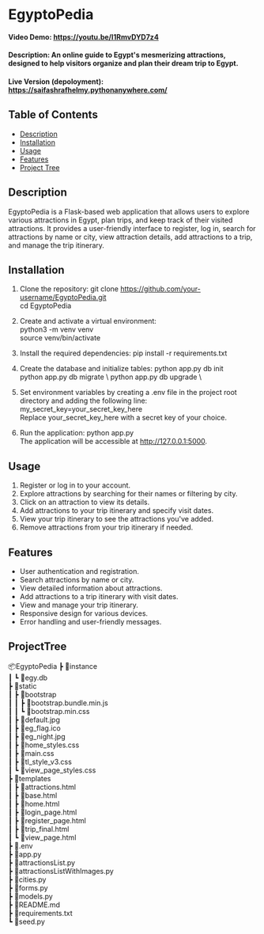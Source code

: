 # EgyptoPedia
#### Video Demo:  https://youtu.be/I1RmvDYD7z4
#### Description: An online guide to Egypt's mesmerizing attractions, designed to help visitors organize and plan their dream trip to Egypt.
#### Live Version (depoloyment): https://saifashrafhelmy.pythonanywhere.com/


## Table of Contents
- [Description](#description)
- [Installation](#installation)
- [Usage](#usage)
- [Features](#features)
- [Project Tree](#projecttree)



## Description
EgyptoPedia is a Flask-based web application that allows users to explore various attractions in Egypt, plan trips, and keep track of their visited attractions. It provides a user-friendly interface to register, log in, search for attractions by name or city, view attraction details, add attractions to a trip, and manage the trip itinerary.

## Installation

1. Clone the repository:
   git clone https://github.com/your-username/EgyptoPedia.git \
   cd EgyptoPedia

2. Create and activate a virtual environment: \
   python3 -m venv venv \
   source venv/bin/activate 

3. Install the required dependencies:
   pip install -r requirements.txt

4. Create the database and initialize tables:
   python app.py db init \
   python app.py db migrate \ 
   python app.py db upgrade \

5. Set environment variables by creating a .env file in the project root directory and adding the following line:
   my_secret_key=your_secret_key_here \
   Replace your_secret_key_here with a secret key of your choice. 

6. Run the application:
   python app.py \
   The application will be accessible at http://127.0.0.1:5000. 

## Usage
1. Register or log in to your account.
2. Explore attractions by searching for their names or filtering by city.
3. Click on an attraction to view its details.
4. Add attractions to your trip itinerary and specify visit dates.
5. View your trip itinerary to see the attractions you've added.
6. Remove attractions from your trip itinerary if needed.


## Features

- User authentication and registration.
- Search attractions by name or city.
- View detailed information about attractions.
- Add attractions to a trip itinerary with visit dates.
- View and manage your trip itinerary.
- Responsive design for various devices.
- Error handling and user-friendly messages.

## ProjectTree

📦EgyptoPedia
 ┣ 📂instance \
 ┃ ┗ 📜egy.db \
 ┣ 📂static \
 ┃ ┣ 📂bootstrap \
 ┃ ┃ ┣ 📜bootstrap.bundle.min.js \
 ┃ ┃ ┗ 📜bootstrap.min.css \
 ┃ ┣ 📜default.jpg \
 ┃ ┣ 📜eg_flag.ico \
 ┃ ┣ 📜eg_night.jpg \
 ┃ ┣ 📜home_styles.css\
 ┃ ┣ 📜main.css\
 ┃ ┣ 📜tl_style_v3.css\
 ┃ ┗ 📜view_page_styles.css\
 ┣ 📂templates\
 ┃ ┣ 📜attractions.html\
 ┃ ┣ 📜base.html\
 ┃ ┣ 📜home.html\
 ┃ ┣ 📜login_page.html\
 ┃ ┣ 📜register_page.html\
 ┃ ┣ 📜trip_final.html\
 ┃ ┗ 📜view_page.html\
 ┣ 📜.env\
 ┣ 📜app.py\
 ┣ 📜attractionsList.py\
 ┣ 📜attractionsListWithImages.py\
 ┣ 📜cities.py\
 ┣ 📜forms.py\
 ┣ 📜models.py\
 ┣ 📜README.md\
 ┣ 📜requirements.txt\
 ┗ 📜seed.py






